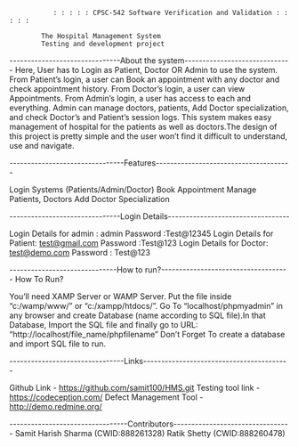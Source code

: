                : : : : : CPSC-542 Software Verification and Validation : : : : : 

			The Hospital Management System
			Testing and development project
			

-------------------------------About the system------------------------------
Here, User has to Login as Patient, Doctor OR Admin to use the system. From Patient’s login, a user can Book an appointment with any doctor and check appointment history. From Doctor’s login, a user can view Appointments. From Admin’s login, a user has access to each and everything. Admin can manage doctors, patients, Add Doctor specialization, and check Doctor’s and Patient’s session logs. This system makes easy management of hospital for the patients as well as doctors.The design of this project is pretty simple and the user won’t find it difficult to understand, use and navigate.



--------------------------------Features--------------------------------------

Login Systems (Patients/Admin/Doctor)
Book Appointment
Manage Patients, Doctors
Add Doctor Specialization

-------------------------------Login Details----------------------------------

Login Details for admin : admin
              Password :Test@12345
Login Details for Patient: test@gmail.com 
                Password :Test@123
Login Details for Doctor: test@demo.com 
                Password : Test@123

------------------------------How to run?------------------------------------
How To Run?

You’ll need XAMP Server or WAMP Server. Put the file inside “c:/wamp/www/” or “c:/xampp/htdocs/”. Go To “localhost/phpmyadmin” in any browser and create Database (name according to SQL file).In that Database, Import the SQL file and finally go to URL: “http://localhost/file_name/phpfilename”
Don’t Forget To create a database and import SQL file to run.

--------------------------------Links-----------------------------------------

Github Link - https://github.com/samit100/HMS.git
Testing tool link - https://codeception.com/
Defect Management Tool - http://demo.redmine.org/


---------------------------------Contributors--------------------------------- 
Samit Harish Sharma (CWID:888261328)
Ratik Shetty (CWID:888260478)




